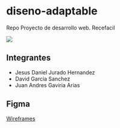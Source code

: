 # diseno-adaptable
Repo Proyecto de desarrollo web.
Recefacil

<img src="https://recetinas.com/wp-content/uploads/2022/02/comidas-faciles.jpg">

## Integrantes
- Jesus Daniel Jurado Hernandez
- David Garcia Sanchez
- Juan Andres Gaviria Arias

## Figma
[Wireframes](https://www.figma.com/file/22IMtZQYtQGpOb3XTte7Qw/Dise%C3%B1o-Adaptable?type=design&node-id=22%3A3&mode=design&t=XtuQnOhyOsotGA74-1)
